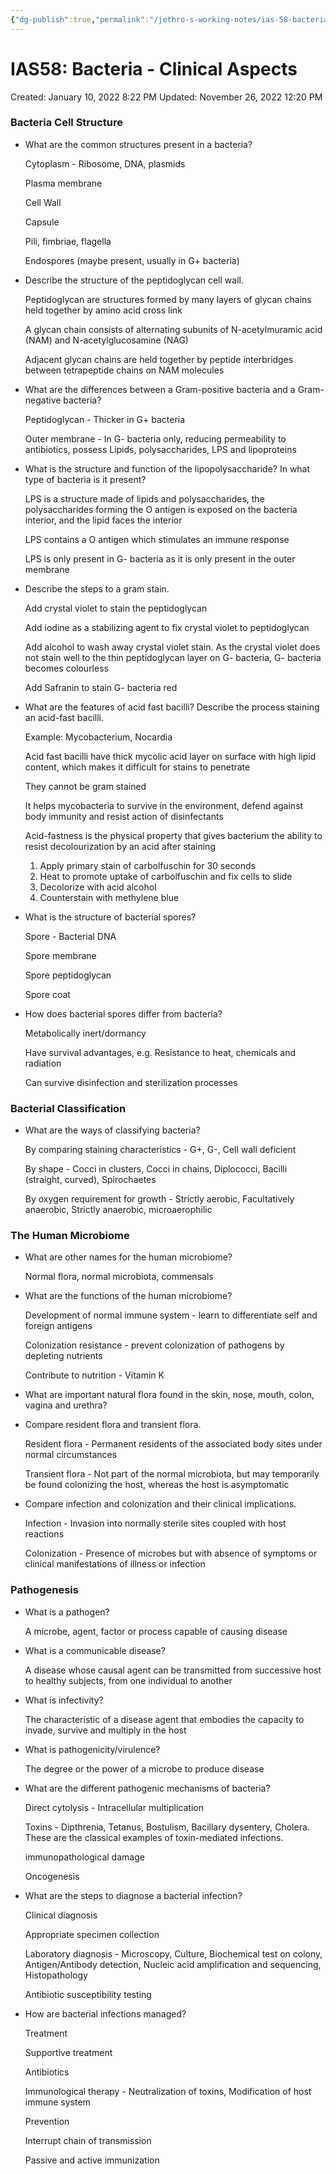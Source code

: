 ```yaml
---
{"dg-publish":true,"permalink":"/jethro-s-working-notes/ias-58-bacteria-clinical-aspects/","dgPassFrontmatter":true}
---
```



# IAS58: Bacteria - Clinical Aspects

Created: January 10, 2022 8:22 PM
Updated: November 26, 2022 12:20 PM

### Bacteria Cell Structure

- What are the common structures present in a bacteria?
    
    Cytoplasm - Ribosome, DNA, plasmids
    
    Plasma membrane
    
    Cell Wall
    
    Capsule
    
    Pili, fimbriae, flagella
    
    Endospores (maybe present, usually in G+ bacteria)
    
- Describe the structure of the peptidoglycan cell wall.
    
    Peptidoglycan are structures formed by many layers of glycan chains held together by amino acid cross link
    
    A glycan chain consists of alternating subunits of N-acetylmuramic acid (NAM) and N-acetylglucosamine (NAG)
    
    Adjacent glycan chains are held together by peptide interbridges between tetrapeptide chains on NAM molecules
    
- What are the differences between a Gram-positive bacteria and a Gram-negative bacteria?
    
    Peptidoglycan - Thicker in G+ bacteria
    
    Outer membrane - In G- bacteria only, reducing permeability to antibiotics, possess Lipids, polysaccharides, LPS and lipoproteins
    
- What is the structure and function of the lipopolysaccharide? In what type of bacteria is it present?
    
    LPS is a structure made of lipids and polysaccharides, the polysaccharides forming the O antigen is exposed on the bacteria interior, and the lipid faces the interior
    
    LPS contains a O antigen which stimulates an immune response
    
    LPS is only present in G- bacteria as it is only present in the outer membrane
    
- Describe the steps to a gram stain.
    
    Add crystal violet to stain the peptidoglycan
    
    Add iodine as a stabilizing agent to fix crystal violet to peptidoglycan
    
    Add alcohol to wash away crystal violet stain. As the crystal violet does not stain well to the thin peptidoglycan layer on G- bacteria, G- bacteria becomes colourless
    
    Add Safranin to stain G- bacteria red
    
- What are the features of acid fast bacilli? Describe the process staining an acid-fast bacilli.
    
    Example: Mycobacterium, Nocardia
    
    Acid fast bacilli have thick mycolic acid layer on surface with high lipid content, which makes it difficult for stains to penetrate
    
    They cannot be gram stained
    
    It helps mycobacteria to survive in the environment, defend against body immunity and resist action of disinfectants
    
    Acid-fastness is the physical property that gives bacterium the ability to resist decolourization by an acid after staining
    
    1. Apply primary stain of carbolfuschin for 30 seconds
    2. Heat to promote uptake of carbolfuschin and fix cells to slide
    3. Decolorize with acid alcohol
    4. Counterstain with methylene blue
- What is the structure of bacterial spores?
    
    Spore - Bacterial DNA
    
    Spore membrane
    
    Spore peptidoglycan
    
    Spore coat
    
- How does bacterial spores differ from bacteria?
    
    Metabolically inert/dormancy
    
    Have survival advantages, e.g. Resistance to heat, chemicals and radiation
    
    Can survive disinfection and sterilization processes
    

### Bacterial Classification

- What are the ways of classifying bacteria?
    
    By comparing staining characteristics - G+, G-, Cell wall deficient
    
    By shape - Cocci in clusters, Cocci in chains, Diplococci, Bacilli (straight, curved), Spirochaetes 
    
    By oxygen requirement for growth - Strictly aerobic, Facultatively anaerobic, Strictly anaerobic, microaerophilic
    

### The Human Microbiome

- What are other names for the human microbiome?
    
    Normal flora, normal microbiota, commensals
    
- What are the functions of the human microbiome?
    
    Development of normal immune system - learn to differentiate self and foreign antigens
    
    Colonization resistance - prevent colonization of pathogens by depleting nutrients
    
    Contribute to nutrition - Vitamin K
    
- What are important natural flora found in the skin, nose, mouth, colon, vagina and urethra?
- Compare resident flora and transient flora.
    
    Resident flora - Permanent residents of the associated body sites under normal circumstances
    
    Transient flora - Not part of the normal microbiota, but may temporarily be found colonizing the host, whereas the host is asymptomatic
    
- Compare infection and colonization and their clinical implications.
    
    Infection - Invasion into normally sterile sites coupled with host reactions
    
    Colonization - Presence of microbes but with absence of symptoms or clinical manifestations of illness or infection
    

### Pathogenesis

- What is a pathogen?
    
    A microbe, agent, factor or process capable of causing disease
    
- What is a communicable disease?
    
    A disease whose causal agent can be transmitted from successive host to healthy subjects, from one individual to another
    
- What is infectivity?
    
    The characteristic of a disease agent that embodies the capacity to invade, survive and multiply in the host
    
- What is pathogenicity/virulence?
    
    The degree or the power of a microbe to produce disease
    
- What are the different pathogenic mechanisms of bacteria?
    
    Direct cytolysis - Intracellular multiplication
    
    Toxins - Dipthrenia, Tetanus, Bostulism, Bacillary dysentery, Cholera. These are the classical examples of toxin-mediated infections.
    
    immunopathological damage
    
    Oncogenesis
    
- What are the steps to diagnose a bacterial infection?
    
    Clinical diagnosis
    
    Appropriate specimen collection
    
    Laboratory diagnosis - Microscopy, Culture, Biochemical test on colony, Antigen/Antibody detection, Nucleic acid amplification and sequencing, Histopathology
    
    Antibiotic susceptibility testing
    
- How are bacterial infections managed?
    
    Treatment
    
    Supportive treatment
    
    Antibiotics
    
    Immunological therapy - Neutralization of toxins, Modification of host immune system
    
    Prevention
    
    Interrupt chain of transmission
    
    Passive and active immunization